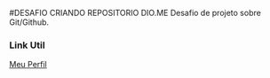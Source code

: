 #DESAFIO CRIANDO REPOSITORIO DIO.ME
Desafio de projeto sobre Git/Github.
### Link Util
[Meu Perfil](https://github.com/jholw)
